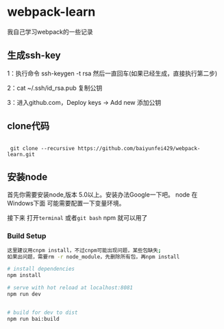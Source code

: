 # webpack-learn
我自己学习webpack的一些记录

## 生成ssh-key

1：执行命令 ssh-keygen -t rsa 然后一直回车(如果已经生成，直接执行第二步)

2：cat ~/.ssh/id_rsa.pub 复制公钥

3：进入github.com，Deploy keys -> Add new 添加公钥

## clone代码

```git
 
 git clone --recursive https://github.com/baiyunfei429/webpack-learn.git

```

## 安装node

首先你需要安装node,版本 5.0以上。安装办法Google一下吧。
node 在Windows下面 可能需要配置一下变量环境。

接下来 打开`terminal` 或者`git bash` npm 就可以用了


### Build Setup

``` bash
这里建议用cnpm install，不过cnpm可能出现问题，某些包缺失;
如果出问题，需要rm -r node_module，先删除所有包，再npm install

# install dependencies
npm install

# serve with hot reload at localhost:8081
npm run dev


# build for dev to dist
npm run bai:build

```